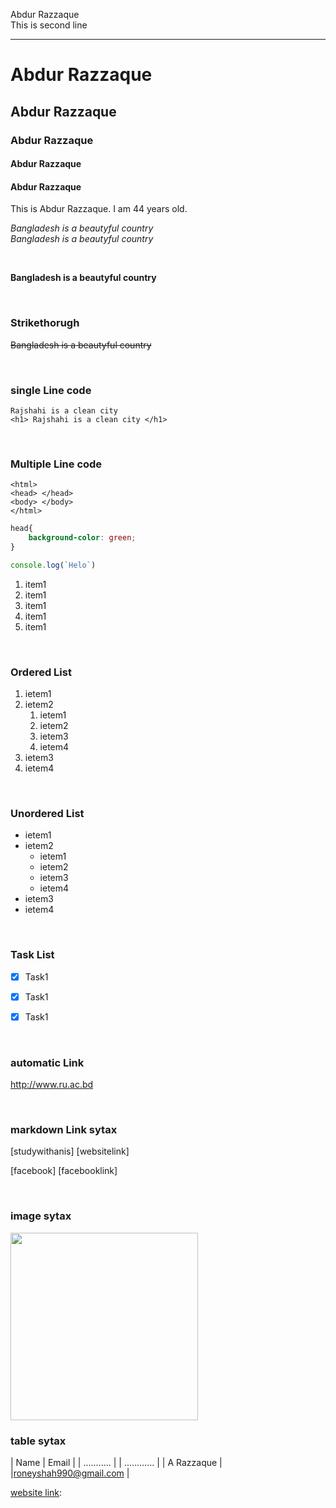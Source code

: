 <!--markdown tutorial-->
Abdur Razzaque<br/>
This is second line


---

# Abdur Razzaque

## Abdur Razzaque

### Abdur Razzaque

#### Abdur Razzaque

#### Abdur Razzaque

<p>This is Abdur Razzaque. I am 44 years old.</p>

<i>Bangladesh is a beautyful country</i><br/>
_Bangladesh is a beautyful country_


<br/>

__Bangladesh is a beautyful country__

<br/>

### Strikethorugh

~~Bangladesh is a beautyful country~~


<br/>

### single Line code
`Rajshahi is a clean city`  
`<h1> Rajshahi is a clean city </h1>`

<br/>

### Multiple Line code

```
<html>
<head> </head>
<body> </body>
</html>
```

```css
head{
    background-color: green;
}
```

```javascript
console.log(`Helo`)
```


<ol> 
<li> item1 </li>
<li> item1 </li>
<li> item1 </li>
<li> item1 </li>
<li> item1 </li>
</ol>


<br/>

### Ordered List
1. ietem1
2. ietem2
    1. ietem1
    2. ietem2
    3. ietem3
    4. ietem4
3. ietem3
4. ietem4


<br/>

### Unordered List

- ietem1
- ietem2
    - ietem1
    - ietem2
    - ietem3
    - ietem4
- ietem3
- ietem4

<br/>

### Task List

- [x] Task1
- [x] Task1
- [x] Task1


<br/>

### automatic Link
http://www.ru.ac.bd

<br/>

### markdown Link sytax
[studywithanis] [websitelink]

[facebook] [facebooklink]

<br/>

### image sytax
<!-- ![profile](./images/me -->

<img src="./images/me.jpg" width="300"/>



<br/>

### table sytax

| Name | Email  |
| ...........  | | ............ |
| A Razzaque | |roneyshah990@gmail.com |



<!-- all link is here -->
[website link]: http://wwww.ru.ac.bd
[website link]: 






